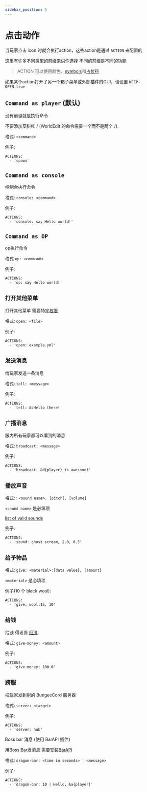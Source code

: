 ```yaml
---
sidebar_position: 5
---
```


# 点击动作

当玩家点击 icon 时就会执行action，这些action是通过 `ACTION` 来配置的

这里有许多不同类型的前缀来供你选择 不同的前缀是不同的功能

> ACTION 可以使用颜色、[symbols](/docs/symbols.md)和[占位符](/docs/BASICS/占位符.md)

如果某个action打开了另一个箱子菜单或外部插件的GUI，请设置 `KEEP-OPEN:true`

## `Command as player` (默认)

没有前缀就是执行命令

不要添加反斜杠 / (WorldEdit 的命令需要一个而不是两个 /).

格式: `<command>`

例子:
```
ACTIONS:
  - 'spawn'
```

## `Command as console`

控制台执行命令

格式: `console: <command>`

例子:
```
ACTIONS:
  - 'console: say Hello world!'
```

## `Command as OP`

op执行命令

格式 `op: <command>`

例子:
```
ACTIONS:
  - 'op: say Hello world!'
```

## `打开其他菜单`

打开其他菜单 需要特定[权限](/docs/ADMINISTRATION/权限.md)

格式: `open: <file>`

例子:
```
ACTIONS:
  - 'open: example.yml'
```

## `发送消息`

给玩家发送一条消息

格式: `tell: <message>`

例子:
```
ACTIONS:
  - 'tell: &cHello there!'
```

## `广播消息`

服内所有玩家都可以看到的消息

格式: `broadcast: <message>`

例子:
```
ACTIONS:
  - 'broadcast: &d{player} is awesome!'
```

## `播放声音`

格式: : `<sound name>, [pitch], [volume]`

`<sound name>` 是必填项

[list of valid sounds](https://hub.spigotmc.org/javadocs/spigot/org/bukkit/Sound.html)

例子:
```
ACTIONS:
  - 'sound: ghast scream, 2.0, 0.5'
```

## `给予物品`

格式: `give: <material>:[data value], [amount]`

`<material>` 是必填项

例子(10 个 black wool):
```
ACTIONS:
  - 'give: wool:15, 10'
```

## `给钱`

给钱 得设置 [经济](/docs/BASICS/安装.md)

格式: `give-money: <amount>`

例子:
```
ACTIONS:
  - 'give-money: 100.0'
```

## `跨服`

把玩家发到别的 BungeeCord 服务器

格式: `server: <target>`

例子:
```
ACTIONS:
  - 'server: hub'
```

Boss bar 消息 (使用 BarAPI 插件)

用Boss Bar发消息
需要安装[BarAPI](https://dev.bukkit.org/projects/bar-api)

格式: `dragon-bar: <time in seconds> | <message>`

例子:
```
ACTIONS:
  - 'dragon-bar: 10 | Hello, &a{player}'
```